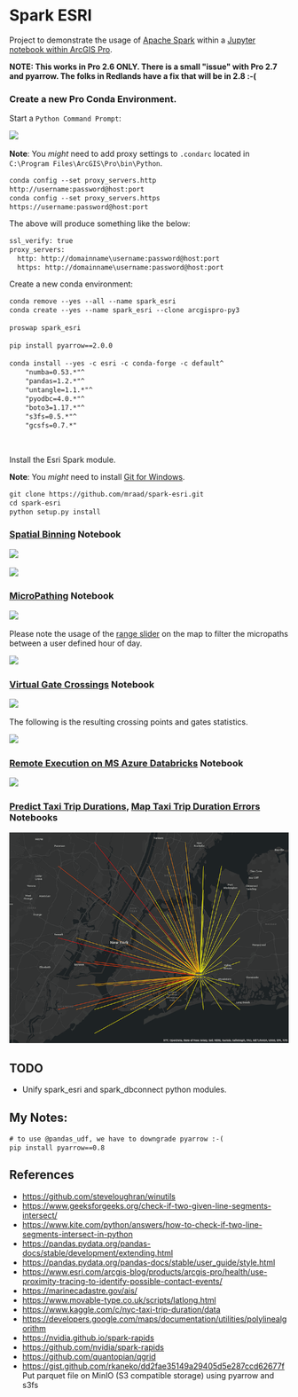 # Spark ESRI

Project to demonstrate the usage of [Apache Spark](https://spark.apache.org/) within
a [Jupyter notebook within ArcGIS Pro](https://pro.arcgis.com/en/pro-app/arcpy/get-started/pro-notebooks.htm).

**NOTE: This works in Pro 2.6 ONLY. There is a small "issue" with Pro 2.7 and pyarrow. The folks in Redlands have a fix that will be in 2.8 :-(**

### Create a new Pro Conda Environment.

Start a `Python Command Prompt`:

![](media/Command.png)

**Note**: You _might_ need to add proxy settings to `.condarc` located in `C:\Program Files\ArcGIS\Pro\bin\Python`.

```commandline
conda config --set proxy_servers.http http://username:password@host:port
conda config --set proxy_servers.https https://username:password@host:port
```

The above will produce something like the below:

```text
ssl_verify: true
proxy_servers:
  http: http://domainname\username:password@host:port
  https: http://domainname\username:password@host:port
```

Create a new conda environment:

```commandline
conda remove --yes --all --name spark_esri
conda create --yes --name spark_esri --clone arcgispro-py3

proswap spark_esri

pip install pyarrow==2.0.0

conda install --yes -c esri -c conda-forge -c default^
    "numba=0.53.*"^
    "pandas=1.2.*"^
    "untangle=1.1.*"^
    "pyodbc=4.0.*"^
    "boto3=1.17.*"^
    "s3fs=0.5.*"^
    "gcsfs=0.7.*"
    
    
```

Install the Esri Spark module.

**Note**: You _might_ need to install [Git for Windows](https://gitforwindows.org/).

```commandline
git clone https://github.com/mraad/spark-esri.git
cd spark-esri
python setup.py install
```

### [Spatial Binning](spark_esri.ipynb) Notebook

![](media/Notebook.png)

![](media/Pro1.png)

### [MicroPathing](micro_path.ipynb) Notebook

![](media/Micropath1.png)

Please note the usage of the [range slider](https://pro.arcgis.com/en/pro-app/help/mapping/range/get-started-with-the-range-slider.htm) on the map to filter the micropaths between
a user defined hour of day.

![](media/Micropath2.png)

### [Virtual Gate Crossings](virtual_gates.ipynb) Notebook

![](media/Gates1.png)

The following is the resulting crossing points and gates statistics.

![](media/Gates2.png)

### [Remote Execution on MS Azure Databricks](spark_dbconnect.ipynb) Notebook

![](media/Cluster.png)

### [Predict Taxi Trip Durations](taxi_trips_duration_train.ipynb), [Map Taxi Trip Duration Errors](taxi_trips_duration_error.ipynb) Notebooks

![](media/TripErrors.png)

## TODO

- Unify spark_esri and spark_dbconnect python modules.

## My Notes:

```
# to use @pandas_udf, we have to downgrade pyarrow :-(
pip install pyarrow==0.8
```

## References

- https://github.com/steveloughran/winutils
- https://www.geeksforgeeks.org/check-if-two-given-line-segments-intersect/
- https://www.kite.com/python/answers/how-to-check-if-two-line-segments-intersect-in-python
- https://pandas.pydata.org/pandas-docs/stable/development/extending.html
- https://pandas.pydata.org/pandas-docs/stable/user_guide/style.html
- https://www.esri.com/arcgis-blog/products/arcgis-pro/health/use-proximity-tracing-to-identify-possible-contact-events/
- https://marinecadastre.gov/ais/
- https://www.movable-type.co.uk/scripts/latlong.html
- https://www.kaggle.com/c/nyc-taxi-trip-duration/data
- https://developers.google.com/maps/documentation/utilities/polylinealgorithm
- https://nvidia.github.io/spark-rapids
- https://github.com/nvidia/spark-rapids
- https://github.com/quantopian/qgrid
- https://gist.github.com/rkaneko/dd2fae35149a29405d5e287ccd62677f Put parquet file on MinIO (S3 compatible storage)
  using pyarrow and s3fs
